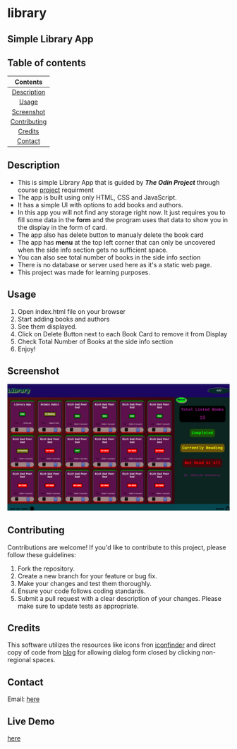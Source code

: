 # library
## Simple Library App
## Table of contents
|Contents                     |
|:---------------------------:|
|[Description](#Description)  |
|[Usage](#Usage)              |
|[Screenshot](#Screenshot)    |
|[Contributing](#Contributing)|
|[Credits](#Credits)          |
|[Contact](#Contact)          |
## Description
- This is simple Library App that is guided by ***The Odin Project*** through course [project](https://www.theodinproject.com/lessons/node-path-javascript-library) requirment
- The app is built using only HTML, CSS and JavaScript.
- It has a simple UI with options to add books and authors.
- In this app you will not find any storage right now. It just requires you to fill some data
in the **form** and the program uses that data to show you in the display in the form of card.
- The app also has delete button to manualy delete the book card
- The app has **menu** at the top left corner that can only be uncovered when the side info section gets no sufficient space.
- You can also see total number of books in the side info section
- There is no database or server used here as it's a static web page.
- This project was made for learning purposes.
## Usage
1. Open index.html file on your browser
2. Start adding books and authors
3. See them displayed.
4. Click on Delete Button next to each Book Card to remove it from Display
5. Check Total Number of Books at the side info section
6. Enjoy!
## Screenshot
![Library app](img-assets/Screenshot%20from%202023-10-27%2014-04-52.png)
## Contributing

Contributions are welcome! If you'd like to contribute to this project, please follow these guidelines:

1. Fork the repository.
2. Create a new branch for your feature or bug fix.
3. Make your changes and test them thoroughly.
4. Ensure your code follows coding standards.
5. Submit a pull request with a clear description of your changes.
Please make sure to update tests as appropriate.
## Credits
This software utilizes the resources like icons fron [iconfinder](https://www.iconfinder.com/) and direct copy of code from [blog](https://blog.webdevsimplified.com/) for allowing dialog form closed by clicking non-regional spaces.

## Contact
Email: [here](mailto:zakydev8@gmail.com)
## Live Demo
[here](https://zakymaky8.github.io/library/)
